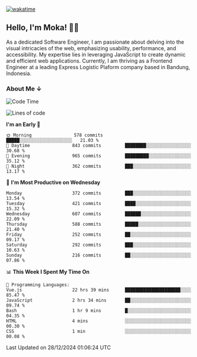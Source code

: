 [![wakatime](https://wakatime.com/badge/user/af9abd23-dba3-4dbe-973c-b045a9417a55.svg?style=social)](https://wakatime.com/@af9abd23-dba3-4dbe-973c-b045a9417a55)
## Hello, I'm Moka! 👋🏼


As a dedicated Software Engineer, I am passionate about delving into the visual intricacies of the web, emphasizing usability, performance, and accessibility. My expertise lies in leveraging JavaScript to create dynamic and efficient web applications. Currently, I am thriving as a Frontend Engineer at a leading Express Logistic Plaform company based in Bandung, Indonesia.

### About Me ↓

<!--START_SECTION:waka-->
![Code Time](http://img.shields.io/badge/Code%20Time-11%2C471%20hrs%2041%20mins-blue)

![Lines of code](https://img.shields.io/badge/From%20Hello%20World%20I%27ve%20Written-4.2%20million%20lines%20of%20code-blue)

**I'm an Early 🐤** 

```text
🌞 Morning                578 commits         █████░░░░░░░░░░░░░░░░░░░░   21.03 % 
🌆 Daytime                843 commits         ████████░░░░░░░░░░░░░░░░░   30.68 % 
🌃 Evening                965 commits         █████████░░░░░░░░░░░░░░░░   35.12 % 
🌙 Night                  362 commits         ███░░░░░░░░░░░░░░░░░░░░░░   13.17 % 
```
📅 **I'm Most Productive on Wednesday** 

```text
Monday                   372 commits         ███░░░░░░░░░░░░░░░░░░░░░░   13.54 % 
Tuesday                  421 commits         ████░░░░░░░░░░░░░░░░░░░░░   15.32 % 
Wednesday                607 commits         ██████░░░░░░░░░░░░░░░░░░░   22.09 % 
Thursday                 588 commits         █████░░░░░░░░░░░░░░░░░░░░   21.40 % 
Friday                   252 commits         ██░░░░░░░░░░░░░░░░░░░░░░░   09.17 % 
Saturday                 292 commits         ███░░░░░░░░░░░░░░░░░░░░░░   10.63 % 
Sunday                   216 commits         ██░░░░░░░░░░░░░░░░░░░░░░░   07.86 % 
```


📊 **This Week I Spent My Time On** 

```text
💬 Programming Languages: 
Vue.js                   22 hrs 39 mins      █████████████████████░░░░   85.47 % 
JavaScript               2 hrs 34 mins       ██░░░░░░░░░░░░░░░░░░░░░░░   09.74 % 
Bash                     1 hr 9 mins         █░░░░░░░░░░░░░░░░░░░░░░░░   04.35 % 
HTML                     4 mins              ░░░░░░░░░░░░░░░░░░░░░░░░░   00.30 % 
CSS                      1 min               ░░░░░░░░░░░░░░░░░░░░░░░░░   00.08 % 
```


 Last Updated on 28/12/2024 01:06:24 UTC
<!--END_SECTION:waka-->
